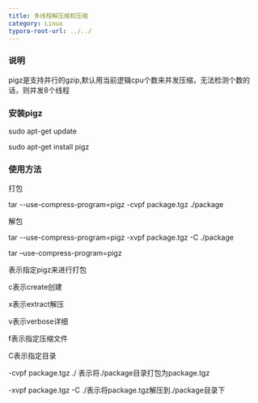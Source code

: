 ```yaml
---
title: 多线程解压缩和压缩
category: Linux
typora-root-url: ../../
---
```


### 说明

pigz是支持并行的gzip,默认用当前逻辑cpu个数来并发压缩，无法检测个数的话，则并发8个线程



### 安装pigz

sudo apt-get update

sudo apt-get install pigz



### 使用方法

打包

tar --use-compress-program=pigz -cvpf package.tgz ./package

解包

tar --use-compress-program=pigz -xvpf package.tgz -C ./package





tar –use-compress-program=pigz

表示指定pigz来进行打包

c表示create创建 

x表示extract解压 

v表示verbose详细 

f表示指定压缩文件 

C表示指定目录

-cvpf package.tgz ./ 表示将./package目录打包为package.tgz

-xvpf package.tgz -C ./表示将package.tgz解压到./package目录下